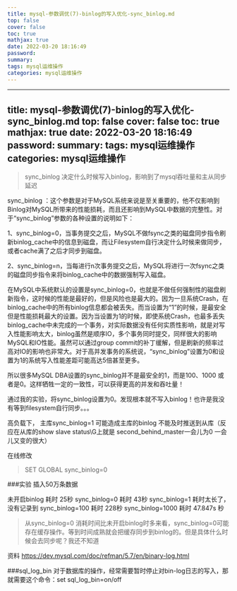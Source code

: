```yaml
---
title: mysql-参数调优(7)-binlog的写入优化-sync_binlog.md
top: false
cover: false
toc: true
mathjax: true
date: 2022-03-20 18:16:49
password:
summary:
tags: mysql运维操作
categories: mysql运维操作
---
```

---
title: mysql-参数调优(7)-binlog的写入优化-sync_binlog.md
top: false
cover: false
toc: true
mathjax: true
date: 2022-03-20 18:16:49
password:
summary:
tags: mysql运维操作
categories: mysql运维操作
---
>sync_binlog 决定什么时候写入binlog，影响到了mysql吞吐量和主从同步延迟

sync_binlog ：这个参数是对于MySQL系统来说是至关重要的，他不仅影响到Binlog对MySQL所带来的性能损耗，而且还影响到MySQL中数据的完整性。对于“sync_binlog”参数的各种设置的说明如下：

1、sync_binlog=0，当事务提交之后，MySQL不做fsync之类的磁盘同步指令刷新binlog_cache中的信息到磁盘，而让Filesystem自行决定什么时候来做同步，或者cache满了之后才同步到磁盘。

2、sync_binlog=n，当每进行n次事务提交之后，MySQL将进行一次fsync之类的磁盘同步指令来将binlog_cache中的数据强制写入磁盘。

在MySQL中系统默认的设置是sync_binlog=0，也就是不做任何强制性的磁盘刷新指令，这时候的性能是最好的，但是风险也是最大的。因为一旦系统Crash，在binlog_cache中的所有binlog信息都会被丢失。而当设置为“1”的时候，是最安全但是性能损耗最大的设置。因为当设置为1的时候，即使系统Crash，也最多丢失binlog_cache中未完成的一个事务，对实际数据没有任何实质性影响，就是对写入性能影响太大，binlog虽然是顺序IO，多个事务同时提交，同样很大的影响MySQL和IO性能。虽然可以通过group commit的补丁缓解，但是刷新的频率过高对IO的影响也非常大。对于高并发事务的系统说，“sync_binlog”设置为0和设置为1的系统写入性能差距可能高达5倍甚至更多。

所以很多MySQL DBA设置的sync_binlog并不是最安全的1，而是100、1000 或者是0。这样牺牲一定的一致性，可以获得更高的并发和吞吐量！

通过我的实验，将sync_binlog设置为0。发现根本就不写入binlog！也许是我没有等到filesystem自行同步。。。

高负载下， 主库sync_binlog=1 可能造成主库的binlog 不能及时推送到从库（反应在从库的show slave status\G上就是 second_behind_master一会儿为0 一会儿又变的很大）

在线修改
>SET GLOBAL sync_binlog=0

###实验
插入50万条数据

未开启binlog          耗时 25秒
sync_binlog=0       耗时 43秒
sync_binlog=1       耗时太长了，没有记录到
sync_binlog=100   耗时 228秒
sync_binlog=1000 耗时 47.847s 秒

>从sync_binlog=0 消耗时间比未开启binlog时多来看，sync_binlog=0可能存在缓存操作。等到时间成熟就会把缓存同步到binlog的。但是具体什么时候会去同步呢？我还不知道

 资料  https://dev.mysql.com/doc/refman/5.7/en/binary-log.html


###sql_log_bin
对于数据库的操作，经常需要暂时停止对bin-log日志的写入，那就需要这个命令：set sql_log_bin=on/off
